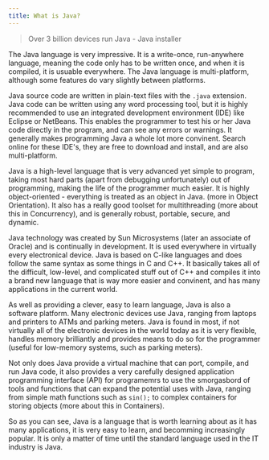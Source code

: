 ```yaml
---
title: What is Java?
---
```

> Over 3 billion devices run Java - Java installer

The Java language is very impressive. It is a write-once, run-anywhere language, meaning the code only has to be written once, and when it is compiled, it is usuable everywhere.
The Java language is multi-platform, although some features do vary slightly between platforms.

Java source code are written in plain-text files with the `.java` extension. Java code can be written using any word processing tool, but it is highly recommended
to use an integrated development environment (IDE) like Eclipse or NetBeans. This enables the programmer to test his or her Java code directly in the program, and can see any errors
or warnings. It generally makes programming Java a whole lot more convinent. Search online for these IDE's, they are free to download and install, and are also multi-platform.

Java is a high-level language that is very advanced yet simple to program, taking most hard parts (apart from debugging unfortunately) out of programming, making the life of the
programmer much easier. It is highly object-oriented - everything is treated as an object in Java. (more in Object Orientation). It also has a really good toolset for multithreading
(more about this in Concurrency), and is generally robust, portable, secure, and dynamic.

Java technology was created by Sun Microsystems (later an associate of Oracle) and is continually in development. It is used everywhere in virtually every electronical device.
Java is based on C-like languages and does follow the same syntax as some things in C and C++. It basically takes all of the difficult, low-level, and complicated stuff out of C++
and compiles it into a brand new language that is way more easier and convinent, and has many applications in the current world.

As well as providing a clever, easy to learn language, Java is also a software platform. Many electronic devices use Java, ranging from laptops and printers to ATMs and parking
meters. Java is found in most, if not virtually all of the electronic devices in the world today as it is very flexible, handles memory brilliantly and provides means to do so for
the programmer (useful for low-memory systems, such as parking meters).

Not only does Java provide a virtual machine that can port, compile, and run Java code, it also provides a very carefully designed application programming interface (API) for
programemrs to use the smorgasbord of tools and functions that can expand the potential uses with Java, ranging from simple math functions such as `sin();` to complex 
containers for storing objects (more about this in Containers).

So as you can see, Java is a language that is worth learning about as it has many applications, it is very easy to learn, and becomming increasingly popular. It is only a matter
of time until the standard language used in the IT industry is Java.
